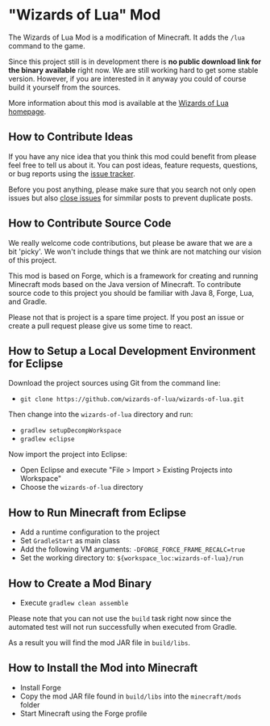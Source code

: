 # "Wizards of Lua" Mod

The Wizards of Lua Mod is a modification of Minecraft. It adds the `/lua` command to the game.

Since this project still is in development there is **no public download link for the binary available** right now.
We are still working hard to get some stable version.
However, if you are interested in it anyway you could of course build it yourself from the sources.

More information about this mod is available at the [Wizards of Lua homepage](http://www.wizards-of-lua.net).

## How to Contribute Ideas
If you have any nice idea that you think this mod could benefit from please feel free to tell us about it. You can post ideas, feature requests, questions, or bug reports using the [issue tracker](https://github.com/wizards-of-lua/wizards-of-lua/issues).

Before you post anything, please make sure that you search not only open issues but also [close issues](https://github.com/wizards-of-lua/wizards-of-lua/pulls?q=is%3Aclosed%20) for simmilar posts to prevent duplicate posts. 

## How to Contribute Source Code
We really welcome code contributions, but please be aware that we are a bit 'picky'. We won't include things that we think are not matching our vision of this project.

This mod is based on Forge, which is a framework for creating and running Minecraft mods based on the Java version of Minecraft.
To contribute source code to this project you should be familiar with Java 8, Forge, Lua, and Gradle.

Please not that is project is a spare time project. If you post an issue or create a pull request please give us some time to react.

## How to Setup a Local Development Environment for Eclipse
Download the project sources using Git from the command line:
* `git clone https://github.com/wizards-of-lua/wizards-of-lua.git`

Then change into the `wizards-of-lua` directory and run:
* `gradlew setupDecompWorkspace`
* `gradlew eclipse`

Now import the project into Eclipse:
* Open Eclipse and execute "File > Import > Existing Projects into Workspace"
* Choose the `wizards-of-lua` directory

## How to Run Minecraft from Eclipse
* Add a runtime configuration to the project
* Set `GradleStart` as main class
* Add the following VM arguments: `-DFORGE_FORCE_FRAME_RECALC=true`
* Set the working directory to: `${workspace_loc:wizards-of-lua}/run`

## How to Create a Mod Binary
* Execute `gradlew clean assemble`

Please note that you can not use the `build` task right now since the automated test will not
run successfully when executed from Gradle.

As a result you will find the mod JAR file in `build/libs`.

## How to Install the Mod into Minecraft 
* Install Forge
* Copy the mod JAR file found in `build/libs` into the `minecraft/mods` folder
* Start Minecraft using the Forge profile

